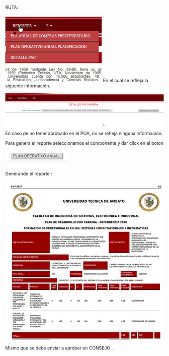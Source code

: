 RUTA :

![](/assets/P18.jpg) En el cual se refleja la siguente información.

![](/assets/p20.jpg)En caso de no tener aprobado en el POA, no se refleja ninguna información.

Para genera el reporte seleccionamos el componente y dar click en el boton ![](/assets/poa.jpg)

Generando el reporte :

![](/assets/p22.jpg)

Mismo que se debe enviar a aprobar en CONSEJO .



